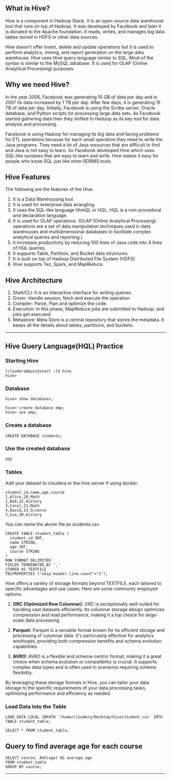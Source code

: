 ## What is Hive?
Hive is a component in Hadoop Stack. It is an open-source data warehouse tool that runs on top of Hadoop. It was developed by Facebook and later it is donated to the Apache foundation. It reads, writes, and manages big data tables stored in HDFS or other data sources.

Hive doesn't offer insert, delete and update operations but it is used to perform analytics, mining, and report generation on the large data warehouse. Hive uses Hive query language similar to SQL. Most of the syntax is similar to the MySQL database. It is used for OLAP (Online Analytical Processing) purposes.

## Why we need Hive?
In the year 2006, Facebook was generating 10 GB of data per day and in 2007 its data increased by 1 TB per day. After few days, it is generating 15 TB of data per day. Initially, Facebook is using the Scribe server, Oracle database, and Python scripts for processing large data sets. As Facebook started gathering data then they shifted to Hadoop as its key tool for data analysis and processing.

Facebook is using Hadoop for managing its big data and facing problems for ETL operations because for each small operation they need to write the Java programs. They need a lot of Java resources that are difficult to find and Java is not easy to learn. So Facebook developed Hive which uses SQL-like syntaxes that are easy to learn and write. Hive makes it easy for people who know SQL just like other RDBMS tools.

## Hive Features
The following are the features of the Hive.
1. It is a Data Warehousing tool.
2. It is used for enterprise data wrangling.
3. It uses the SQL-like language HiveQL or HQL. HQL is a non-procedural and declaration language.
4. It is used for OLAP operations. (OLAP (Online Analytical Processing) operations are a set of data manipulation techniques used in data warehouses and multidimensional databases to facilitate complex analytical queries and reporting.)
5. It increases productivity by reducing 100 lines of Java code into 4 lines of HQL queries.
6. It supports Table, Partition, and Bucket data structures.
7. It is built on top of Hadoop Distributed File System (HDFS)
8. Hive supports Tez, Spark, and MapReduce.

## Hive Architecture
1. Shell/CLI: It is an interactive interface for writing queries.
2. Driver: Handle session, fetch and execute the operation
3. Compiler: Parse, Plan and optimize the code.
4. Execution: In this phase, MapReduce jobs are submitted to Hadoop. and jobs get executed.
5. Metastore: Meta Store is a central repository that stores the metadata. It keeps all the details about tables, partitions, and buckets.
***
## Hive Query Language(HQL) Practice

### **Starting Hive**
```
[cloudera@quickstart ~]$ hive
hive>
```

### **Database**
`hive> show databases;`
```
hive> create database emp;
hive> use emp;
```

### Create a database
`CREATE DATABASE students;`
### Use the created database
`USE` 
### **Tables**
Add your dataset to cloudera or the hive server if using docker.

```
student_id,name,age,course
1,Alice,20,Math
2,Bob,22,History
3,Carol,21,Math
4,David,23,Science
5,Eve,20,History
```

You can name the above file as students.csv

```
CREATE TABLE student_table (
  student_id INT,
  name STRING,
  age INT,
  course STRING
)
ROW FORMAT DELIMITED
FIELDS TERMINATED BY ','
STORED AS TEXTFILE
TBLPROPERTIES ("skip.header.line.count"="1");
```

Hive offers a variety of storage formats beyond TEXTFILE, each tailored to specific advantages and use cases. Here are some commonly employed options:

1. **ORC (Optimized Row Columnar):** ORC is exceptionally well-suited for handling vast datasets efficiently. Its columnar storage design optimizes compression and read performance, making it a top choice for large-scale data processing.

2. **Parquet:** Parquet is a versatile format known for its efficient storage and processing of columnar data. It's particularly effective for analytics workloads, providing both compression benefits and schema evolution capabilities.

3. **AVRO:** AVRO is a flexible and schema-centric format, making it a great choice when schema evolution or compatibility is crucial. It supports complex data types and is often used in scenarios requiring schema flexibility.

By leveraging these storage formats in Hive, you can tailor your data storage to the specific requirements of your data processing tasks, optimizing performance and efficiency as needed.

### Load Data into the Table

```
LOAD DATA LOCAL INPATH '/home/cloudera/Desktop/hive/student.csv' INTO TABLE student_table;
```

`SELECT * FROM student_table;`

## Query to find average age for each course
```
SELECT course, AVG(age) AS average_age
FROM student_table
GROUP BY course;
```

***


